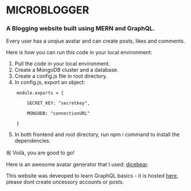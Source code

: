 # MICROBLOGGER

### A Blogging website built using MERN and GraphQL. 

Every user has a unqiue avatar and can create posts, likes and comments.

Here is how you can run this code in your local environment:

1. Pull the code in your local environment.
2. Create a MongoDB cluster and a database.
3. Create a config.js file in root directory.
4. In config.js, export an object:



```
    module.exports = {

        SECRET_KEY: "secretkey",

        MONGODB: "connectionURL"

    }

```
5. In both frontend and root directory, run npm i command to install the dependencies.

㊗️ Voilà, you are good to go!

Here is an awesome avatar generator that I used: [dicebear](https://avatars.dicebear.com/).

This website was deveoped to learn GraphQL basics - it is hosted [here](https://microblogger.netlify.app/), please dont create uncessory accounts or posts.